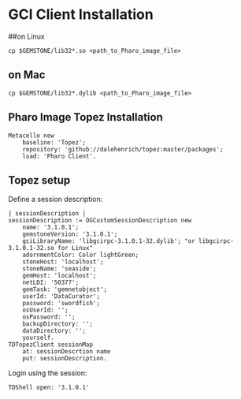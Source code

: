 # GCI Client Installation


##on Linux

```Shell
cp $GEMSTONE/lib32*.so <path_to_Pharo_image_file>
```
## on Mac

```Shell
cp $GEMSTONE/lib32*.dylib <path_to_Pharo_image_file>
```

## Pharo Image Topez Installation

```Smalltalk
Metacello new
    baseline: 'Topez';
    repository: 'github://dalehenrich/topez:master/packages';
    load: 'Pharo Client'.
``` 

## Topez setup

Define a session description:

```Smalltalk
| sessionDescription |
sessionDescription := OGCustomSessionDescription new
    name: '3.1.0.1';
    gemstoneVersion: '3.1.0.1';
    gciLibraryName: 'libgcirpc-3.1.0.1-32.dylib'; "or libgcirpc-3.1.0.1-32.so for Linux"
    adornmentColor: Color lightGreen;
    stoneHost: 'localhost';
    stoneName: 'seaside';
    gemHost: 'localhost';
    netLDI: '50377';
    gemTask: 'gemnetobject';
    userId: 'DataCurator';
    password: 'swordfish';
    osUserId: '';
    osPassword: '';
    backupDirectory: '';
    dataDirectory: '';
    yourself.
TDTopezClient sessionMap 
    at: sessionDescrtion name
    put: sessionDescription.
```

Login using the session:

```Smalltalk
TDShell open: '3.1.0.1'
```

